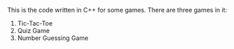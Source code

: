 This is the code written in C++ for some games.
There are three games in it:
1. Tic-Tac-Toe
2. Quiz Game
3. Number Guessing Game

